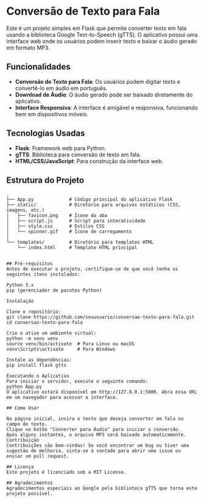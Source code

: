 # Conversão de Texto para Fala

Este é um projeto simples em Flask que permite converter texto em fala usando a biblioteca Google Text-to-Speech (gTTS). O aplicativo possui uma interface web onde os usuários podem inserir texto e baixar o áudio gerado em formato MP3.

## Funcionalidades

- **Conversão de Texto para Fala**: Os usuários podem digitar texto e convertê-lo em áudio em português.
- **Download de Áudio**: O áudio gerado pode ser baixado diretamente do aplicativo.
- **Interface Responsiva**: A interface é amigável e responsiva, funcionando bem em dispositivos móveis.

## Tecnologias Usadas

- **Flask**: Framework web para Python.
- **gTTS**: Biblioteca para conversão de texto em fala.
- **HTML/CSS/JavaScript**: Para construção da interface web.

## Estrutura do Projeto

```plaintext
.
├── App.py             # Código principal do aplicativo Flask
├── static/            # Diretório para arquivos estáticos (CSS, imagens, etc.)
│   ├── favicon.png    # Ícone da aba
│   ├── script.js      # Script para interatividade
│   ├── style.css      # Estilos CSS
│   └── spinner.gif    # Ícone de carregamento
│
└── templates/         # Diretório para templates HTML
    └── index.html     # Template HTML principal


## Pré-requisitos
Antes de executar o projeto, certifique-se de que você tenha os seguintes itens instalados:

Python 3.x
pip (gerenciador de pacotes Python)

Instalação

Clone o repositório:
git clone https://github.com/seuusuario/conversao-texto-para-fala.git
cd conversao-texto-para-fala

Crie e ative um ambiente virtual:
python -m venv venv
source venv/bin/activate  # Para Linux ou macOS
venv\Scripts\activate     # Para Windows

Instale as dependências:
pip install flask gtts

Executando o Aplicativo
Para iniciar o servidor, execute o seguinte comando:
python App.py
O aplicativo estará disponível em http://127.0.0.1:5000. Abra essa URL em um navegador para acessar a interface.

## Como Usar

Na página inicial, insira o texto que deseja converter em fala no campo de texto.
Clique no botão "Converter para Áudio" para iniciar a conversão.
Após alguns instantes, o arquivo MP3 será baixado automaticamente.
Contribuição
Contribuições são bem-vindas! Se você encontrar um bug ou tiver uma sugestão de melhoria, sinta-se à vontade para abrir uma issue ou enviar um pull request.

## Licença
Este projeto é licenciado sob a MIT License.

## Agradecimentos
Agradecimentos especiais ao Google pela biblioteca gTTS que torna este projeto possível.